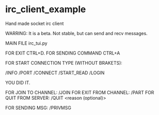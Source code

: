 # irc_client_example
Hand made socket irc client

WARRING: It is a beta. Not stable, but can send and recv messages.

MAIN FILE irc_tui.py

FOR EXIT CTRL+D.
FOR SENDING COMMAND CTRL+A

FOR START CONNECTION TYPE (WITHOUT BRAKETS):

/INFO <NICK> <PASSWORD> <REALNAME> <CHARSET>
/PORT <NUMBER YOU PORT FOR BIND SOCKET>
/CONNECT <DOMAIN OR IP> <PORT>
/START_READ
/LOGIN

YOU DID IT.

FOR JOIN TO CHANNEL: /JOIN <channelname>
FOR EXIT FROM CHANNEL: /PART <channelname>
FOR QUIT FROM SERVER: /QUIT <reason (optional)>

FOR SENDING MSG: /PRIVMSG <channelname> <your message>
